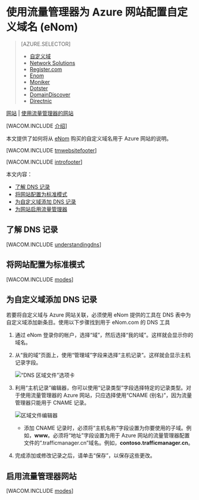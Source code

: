 <properties title="Learn how to configure an Azure web site that uses 流量管理器 to use a domain name registered with eNom" pageTitle="Configure an eNom domain name for an Azure web site that uses 流量管理器" metaKeywords="Windows Azure, Windows Azure Web Sites, domain name" description="" services="web-sites" documentationCenter="" authors="larryfr, jroth" />
<tags ms.service="web-sites"
    ms.date="12/21/2014"
    wacn.date="04/11/2015"
    />

# 使用流量管理器为 Azure 网站配置自定义域名 (eNom)

> [AZURE.SELECTOR]
> - [自定义域](/zh-cn/documentation/articles/web-sites-custom-domain-name)
> - [Network Solutions](/zh-cn/documentation/articles/web-sites-network-solutions-custom-domain-name)
> - [Register.com](/zh-cn/documentation/articles/web-sites-registerdotcom-custom-domain-name)
> - [Enom](/zh-cn/documentation/articles/web-sites-enom-custom-domain-name)
> - [Moniker](/zh-cn/documentation/articles/web-sites-moniker-custom-domain-name)
> - [Dotster](/zh-cn/documentation/articles/web-sites-dotster-custom-domain-name)
> - [DomainDiscover](/zh-cn/documentation/articles/web-sites-domaindiscover-custom-domain-name)
> - [Directnic](/zh-cn/documentation/articles/web-sites-directnic-custom-domain-name)


<div class="dev-center-tutorial-subselector"><a href="/zh-cn/documentation/articles/web-sites-enom-custom-domain-name/" title="网站">网站</a> | <a href="/zh-cn/documentation/articles/web-sites-enom-traffic-manager-custom-domain-name/" title="使用流量管理器的网站" class="current">使用流量管理器的网站</a></div>

[WACOM.INCLUDE [介绍][介绍]]

本文提供了如何将从 [eNom][eNom] 购买的自定义域名用于 Azure 网站的说明。

[WACOM.INCLUDE [tmwebsitefooter][tmwebsitefooter]]

[WACOM.INCLUDE [introfooter][introfooter]]

本文内容：

-   [了解 DNS 记录][了解 DNS 记录]
-   [将网站配置为标准模式][将网站配置为标准模式]
-   [为自定义域添加 DNS 记录][为自定义域添加 DNS 记录]
-   [为网站启用流量管理器][为网站启用流量管理器]

## <a name="understanding-records"></a>了解 DNS 记录

[WACOM.INCLUDE [understandingdns][understandingdns]]

## <a name="bkmk_configsharedmode"></a>将网站配置为标准模式

[WACOM.INCLUDE [modes][modes]]

<a name="bkmk_configurecname"></a>

## 为自定义域添加 DNS 记录

</p>
若要将自定义域与 Azure 网站关联，必须使用 eNom 提供的工具在 DNS 表中为自定义域添加新条目。使用以下步骤找到用于 eNom.com 的 DNS 工具

1.  通过 eNom 登录你的帐户，选择“域”，然后选择“我的域”。这样就会显示你的域名。

2.  从“我的域”页面上，使用“管理域”字段来选择“主机记录”。这样就会显示主机记录字段。

    ![“DNS 区域文件”选项卡][“DNS 区域文件”选项卡]

3.  利用“主机记录”编辑器，你可以使用“记录类型”字段选择特定的记录类型。对于使用流量管理器的 Azure 网站，只应选择使用“CNAME (别名)”，因为流量管理器只能用于 CNAME 记录。

    ![区域文件编辑器][区域文件编辑器]

    -   添加 CNAME 记录时，必须将“主机名称”字段设置为你要使用的子域。例如，**www**。必须将“地址”字段设置为用于 Azure 网站的流量管理器配置文件的“.trafficmanager.cn”域名。例如，**contoso.trafficmanager.cn**。

4.  完成添加或修改记录之后，请单击“保存”，以保存这些更改。

## <a name="enabledomain"></a>启用流量管理器网站

[WACOM.INCLUDE [modes][1]]

  [自定义域]: /zh-cn/documentation/articles/web-sites-custom-domain-name "自定义域"
  [Network Solutions]: /zh-cn/documentation/articles/web-sites-network-solutions-custom-domain-name "Network Solutions"
  [Register.com]: /zh-cn/documentation/articles/web-sites-registerdotcom-custom-domain-name "Register.com"
  [Enom]: /zh-cn/documentation/articles/web-sites-enom-custom-domain-name "Enom"
  [Moniker]: /zh-cn/documentation/articles/web-sites-moniker-custom-domain-name "Moniker"
  [Dotster]: /zh-cn/documentation/articles/web-sites-dotster-custom-domain-name "Dotster"
  [DomainDiscover]: /zh-cn/documentation/articles/web-sites-domaindiscover-custom-domain-name "DomainDiscover"
  [Directnic]: /zh-cn/documentation/articles/web-sites-directnic-custom-domain-name "Directnic"
  [网站]: /zh-cn/documentation/articles/web-sites-enom-custom-domain-name/ "网站"
  [使用流量管理器的网站]: /zh-cn/documentation/articles/web-sites-enom-traffic-manager-custom-domain-name/ "使用流量管理器的网站"
  [介绍]: ../includes/custom-dns-web-site-intro-traffic-manager.md
  [eNom]: https://enom.com
  [tmwebsitefooter]: ../includes/custom-dns-web-site-traffic-manager-notes.md
  [introfooter]: ../includes/custom-dns-web-site-intro-notes.md
  [了解 DNS 记录]: #understanding-records
  [将网站配置为标准模式]: #bkmk_configsharedmode
  [为自定义域添加 DNS 记录]: #bkmk_configurecname
  [为网站启用流量管理器]: #enabledomain
  [understandingdns]: ../includes/custom-dns-web-site-understanding-dns-traffic-manager.md
  [modes]: ../includes/custom-dns-web-site-modes-traffic-manager.md
  [“DNS 区域文件”选项卡]: ./media/web-sites-custom-domain-name/e-hostrecords.png
  [区域文件编辑器]: ./media/web-sites-custom-domain-name/e-editrecordstm.png
  [1]: ../includes/custom-dns-web-site-enable-on-traffic-manager.md
